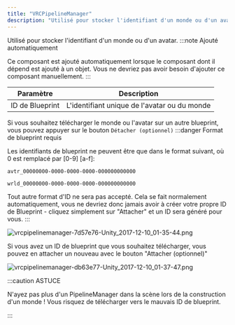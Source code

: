 ```yaml
---
title: "VRCPipelineManager"
description: "Utilisé pour stocker l'identifiant d'un monde ou d'un avatar."
---
```


Utilisé pour stocker l'identifiant d'un monde ou d'un avatar.
:::note Ajouté automatiquement

Ce composant est ajouté automatiquement lorsque le composant dont il dépend est ajouté à un objet. Vous ne devriez pas avoir besoin d'ajouter ce composant manuellement.
:::

| Paramètre     | Description                            |
|--------------|---------------------------------------|
| ID de Blueprint | L'identifiant unique de l'avatar ou du monde |

Si vous souhaitez télécharger le monde ou l'avatar sur un autre blueprint, vous pouvez appuyer sur le bouton `Détacher (optionnel)`
:::danger Format de blueprint requis

Les identifiants de blueprint ne peuvent être que dans le format suivant, où 0 est remplacé par [0-9] [a-f]:

`avtr_00000000-0000-0000-0000-000000000000`

`wrld_00000000-0000-0000-0000-000000000000`

Tout autre format d'ID ne sera pas accepté. Cela se fait normalement automatiquement, vous ne devriez donc jamais avoir à créer votre propre ID de Blueprint - cliquez simplement sur "Attacher" et un ID sera généré pour vous.
:::

![vrcpipelinemanager-7d57e76-Unity_2017-12-10_01-35-44.png](/img/sdk/vrcpipelinemanager-7d57e76-Unity_2017-12-10_01-35-44.png)

Si vous avez un ID de blueprint que vous souhaitez télécharger, vous pouvez en attacher un nouveau avec le bouton "Attacher (optionnel)"

![vrcpipelinemanager-db63e77-Unity_2017-12-10_01-37-47.png](/img/sdk/vrcpipelinemanager-db63e77-Unity_2017-12-10_01-37-47.png)

:::caution ASTUCE

N'ayez pas plus d'un PipelineManager dans la scène lors de la construction d'un monde ! Vous risquez de télécharger vers le mauvais ID de blueprint.

:::